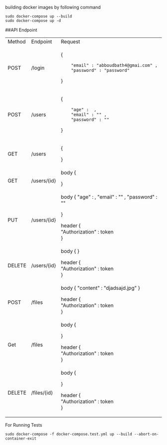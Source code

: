 building docker images by following command

```
sudo docker-compose up --build
sudo docker-compose up -d
```

##API Endpoint 
<table>
<tr>
<td> Method </td> <td> Endpoint </td><td> Request </td>
</tr>
<tr>
<td> POST </td>
<td> /login </td>
<td>

  
{
  
        "email" : "abboudbath4@gmai.com" ,
        "password" : "password" 
 
}
 

</td> 
</tr>

<tr>
<td> POST </td>
<td> /users </td>
<td>

  
{
 
        "age" :  ,
        "email" : "" ,
        "password" : "" 
 
}
 

</td> 
</tr>
<tr>
<td> GET </td>
<td> /users </td>
<td>
 
{
 
         
}
  
</td>
    
</tr>
    
<tr>
<td> GET </td>
<td> /users/{id} </td>
<td>
 body
 {   

}
      
</td>
    
</tr>
    
<tr>
<td> PUT </td>
<td> /users/{id} </td>
<td>
 body
 {  
        "age" :  , 
        "email" : "" ,
        "password" : "" 

}

header 
{  
      "Authorization" : token   
}

</td>
    
</tr>

<tr>
<td> DELETE </td>
<td> /users/{id} </td>
<td>
 body
 {   
}

header 
{  
      "Authorization" : token   
}

</td>
    
</tr>

<tr>
<td> POST</td>
<td> /files </td>
<td>
 body
 {   
    "content" : "djadsajd.jpg"
}

header 
{  
      "Authorization" : token   
}

</td>
    
</tr>

<tr>
<td> Get</td>
<td> /files </td>
<td>
 body
 {   
    
}

header 
{  
      "Authorization" : token   
}

</td>
    
</tr>

<tr>
<td> DELETE</td>
<td> /files/{id} </td>
<td>
 body
 {   
    
}

header 
{  
      "Authorization" : token   
}

</td>
    
</tr>
 
</table>






For Running Tests

```
sudo docker-compose -f docker-compose.test.yml up --build --abort-on-container-exit
```